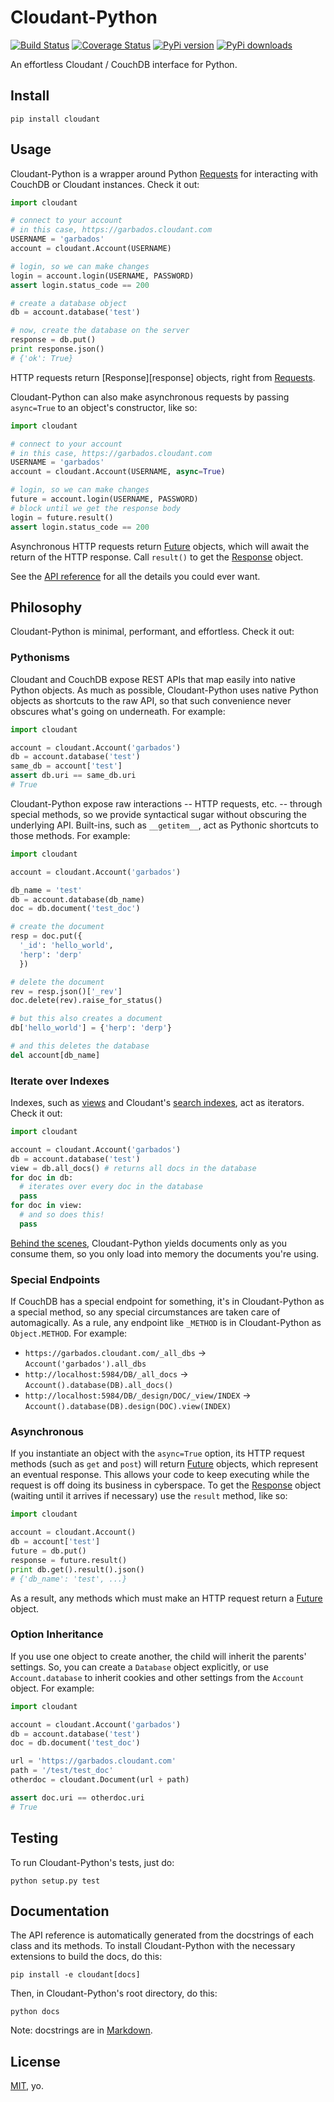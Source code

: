 # Cloudant-Python 

[![Build Status](https://travis-ci.org/cloudant-labs/cloudant-python.png)](https://travis-ci.org/cloudant-labs/cloudant-python)
[![Coverage Status](https://coveralls.io/repos/cloudant-labs/cloudant-python/badge.png)](https://coveralls.io/r/cloudant-labs/cloudant-python)
[![PyPi version](https://pypip.in/v/cloudant/badge.png)](https://crate.io/packages/cloudant/)
[![PyPi downloads](https://pypip.in/d/cloudant/badge.png)](https://crate.io/packages/cloudant/)

[futures]: http://docs.python.org/dev/library/concurrent.futures.html#future-objects
[requests]: http://www.python-requests.org/en/latest/
[responses]: http://www.python-requests.org/en/latest/api/#requests.Response

An effortless Cloudant / CouchDB interface for Python.

## Install

    pip install cloudant

## Usage

Cloudant-Python is a wrapper around Python [Requests][requests] for interacting with CouchDB or Cloudant instances. Check it out:

```python
import cloudant

# connect to your account
# in this case, https://garbados.cloudant.com
USERNAME = 'garbados'
account = cloudant.Account(USERNAME)

# login, so we can make changes
login = account.login(USERNAME, PASSWORD)
assert login.status_code == 200

# create a database object
db = account.database('test')

# now, create the database on the server
response = db.put()
print response.json()
# {'ok': True}
```

HTTP requests return [Response][response] objects, right from [Requests][requests].

Cloudant-Python can also make asynchronous requests by passing `async=True` to an object's constructor, like so:

```python
import cloudant

# connect to your account
# in this case, https://garbados.cloudant.com
USERNAME = 'garbados'
account = cloudant.Account(USERNAME, async=True)

# login, so we can make changes
future = account.login(USERNAME, PASSWORD)
# block until we get the response body
login = future.result()
assert login.status_code == 200
```

Asynchronous HTTP requests return [Future][futures] objects, which will await the return of the HTTP response. Call `result()` to get the [Response][responses] object.

See the [API reference](http://cloudant-labs.github.io/cloudant-python/#api) for all the details you could ever want.

## Philosophy

Cloudant-Python is minimal, performant, and effortless. Check it out:

### Pythonisms

Cloudant and CouchDB expose REST APIs that map easily into native Python objects. As much as possible, Cloudant-Python uses native Python objects as shortcuts to the raw API, so that such convenience never obscures what's going on underneath. For example:

```python
import cloudant

account = cloudant.Account('garbados')
db = account.database('test')
same_db = account['test']
assert db.uri == same_db.uri
# True
```

Cloudant-Python expose raw interactions -- HTTP requests, etc. -- through special methods, so we provide syntactical sugar without obscuring the underlying API. Built-ins, such as `__getitem__`, act as Pythonic shortcuts to those methods. For example:

```python
import cloudant

account = cloudant.Account('garbados')

db_name = 'test'
db = account.database(db_name)
doc = db.document('test_doc')

# create the document
resp = doc.put({
  '_id': 'hello_world',
  'herp': 'derp'
  })

# delete the document
rev = resp.json()['_rev']
doc.delete(rev).raise_for_status()

# but this also creates a document
db['hello_world'] = {'herp': 'derp'}

# and this deletes the database
del account[db_name]
```

### Iterate over Indexes

Indexes, such as [views](https://cloudant.com/for-developers/views/) and Cloudant's [search indexes](https://cloudant.com/for-developers/search/), act as iterators. Check it out:

```python
import cloudant

account = cloudant.Account('garbados')
db = account.database('test')
view = db.all_docs() # returns all docs in the database
for doc in db:
  # iterates over every doc in the database
  pass
for doc in view:
  # and so does this!
  pass
```

[Behind the scenes](https://github.com/cloudant-labs/cloudant-python/blob/master/cloudant/index.py#L23-L33), Cloudant-Python yields documents only as you consume them, so you only load into memory the documents you're using.

### Special Endpoints

If CouchDB has a special endpoint for something, it's in Cloudant-Python as a special method, so any special circumstances are taken care of automagically. As a rule, any endpoint like `_METHOD` is in Cloudant-Python as `Object.METHOD`. For example:

* `https://garbados.cloudant.com/_all_dbs` -> `Account('garbados').all_dbs`
* `http://localhost:5984/DB/_all_docs` -> `Account().database(DB).all_docs()`
* `http://localhost:5984/DB/_design/DOC/_view/INDEX` -> `Account().database(DB).design(DOC).view(INDEX)`

### Asynchronous

If you instantiate an object with the `async=True` option, its HTTP request methods (such as `get` and `post`) will return [Future][futures] objects, which represent an eventual response. This allows your code to keep executing while the request is off doing its business in cyberspace. To get the [Response][responses] object (waiting until it arrives if necessary) use the `result` method, like so:

```python
import cloudant

account = cloudant.Account()
db = account['test']
future = db.put()
response = future.result()
print db.get().result().json()
# {'db_name': 'test', ...}
```

As a result, any methods which must make an HTTP request return a [Future][futures] object.

### Option Inheritance

If you use one object to create another, the child will inherit the parents' settings. So, you can create a `Database` object explicitly, or use `Account.database` to inherit cookies and other settings from the `Account` object. For example:

```python
import cloudant

account = cloudant.Account('garbados')
db = account.database('test')
doc = db.document('test_doc')

url = 'https://garbados.cloudant.com'
path = '/test/test_doc'
otherdoc = cloudant.Document(url + path)

assert doc.uri == otherdoc.uri
# True
```

## Testing

To run Cloudant-Python's tests, just do:

    python setup.py test

## Documentation

The API reference is automatically generated from the docstrings of each class and its methods. To install Cloudant-Python with the necessary extensions to build the docs, do this:

    pip install -e cloudant[docs]

Then, in Cloudant-Python's root directory, do this:

    python docs

Note: docstrings are in [Markdown](http://daringfireball.net/projects/markdown/).

## License

[MIT](http://opensource.org/licenses/MIT), yo.
